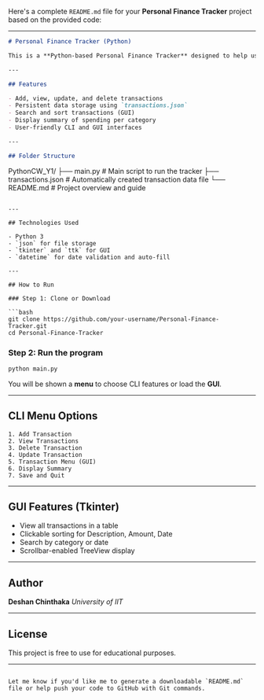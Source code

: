 Here's a complete `README.md` file for your **Personal Finance Tracker** project based on the provided code:

---

```markdown
# Personal Finance Tracker (Python)

This is a **Python-based Personal Finance Tracker** designed to help users manage their daily transactions easily. It offers both **Command Line Interface (CLI)** and **Graphical User Interface (GUI)** using `Tkinter`.

---

## Features

- Add, view, update, and delete transactions
- Persistent data storage using `transactions.json`
- Search and sort transactions (GUI)
- Display summary of spending per category
- User-friendly CLI and GUI interfaces

---

## Folder Structure

```

PythonCW\_Y1/
├── main.py                 # Main script to run the tracker
├── transactions.json       # Automatically created transaction data file
└── README.md               # Project overview and guide

````

---

## Technologies Used

- Python 3
- `json` for file storage
- `tkinter` and `ttk` for GUI
- `datetime` for date validation and auto-fill

---

## How to Run

### Step 1: Clone or Download

```bash
git clone https://github.com/your-username/Personal-Finance-Tracker.git
cd Personal-Finance-Tracker
````

### Step 2: Run the program

```bash
python main.py
```

You will be shown a **menu** to choose CLI features or load the **GUI**.

---

## CLI Menu Options

```
1. Add Transaction
2. View Transactions
3. Delete Transaction
4. Update Transaction
5. Transaction Menu (GUI)
6. Display Summary
7. Save and Quit
```

---

## GUI Features (Tkinter)

* View all transactions in a table
* Clickable sorting for Description, Amount, Date
* Search by category or date
* Scrollbar-enabled TreeView display

---

## Author

**Deshan Chinthaka**
*University of IIT*

---

## License

This project is free to use for educational purposes.

---

```

Let me know if you'd like me to generate a downloadable `README.md` file or help push your code to GitHub with Git commands.
```
